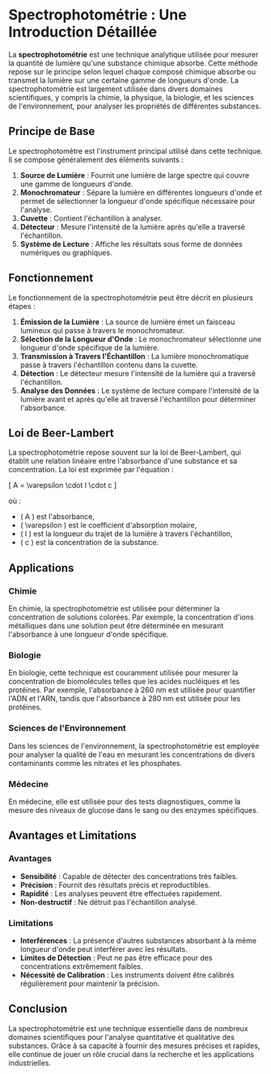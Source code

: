 # Spectrophotométrie : Une Introduction Détaillée

La **spectrophotométrie** est une technique analytique utilisée pour mesurer la quantité de lumière qu'une substance chimique absorbe. Cette méthode repose sur le principe selon lequel chaque composé chimique absorbe ou transmet la lumière sur une certaine gamme de longueurs d'onde. La spectrophotométrie est largement utilisée dans divers domaines scientifiques, y compris la chimie, la physique, la biologie, et les sciences de l'environnement, pour analyser les propriétés de différentes substances.

## Principe de Base

Le spectrophotomètre est l'instrument principal utilisé dans cette technique. Il se compose généralement des éléments suivants :

1. **Source de Lumière** : Fournit une lumière de large spectre qui couvre une gamme de longueurs d'onde.
2. **Monochromateur** : Sépare la lumière en différentes longueurs d'onde et permet de sélectionner la longueur d'onde spécifique nécessaire pour l'analyse.
3. **Cuvette** : Contient l'échantillon à analyser.
4. **Détecteur** : Mesure l'intensité de la lumière après qu'elle a traversé l'échantillon.
5. **Système de Lecture** : Affiche les résultats sous forme de données numériques ou graphiques.

## Fonctionnement

Le fonctionnement de la spectrophotométrie peut être décrit en plusieurs étapes :

1. **Émission de la Lumière** : La source de lumière émet un faisceau lumineux qui passe à travers le monochromateur.
2. **Sélection de la Longueur d'Onde** : Le monochromateur sélectionne une longueur d'onde spécifique de la lumière.
3. **Transmission à Travers l'Échantillon** : La lumière monochromatique passe à travers l'échantillon contenu dans la cuvette.
4. **Détection** : Le détecteur mesure l'intensité de la lumière qui a traversé l'échantillon.
5. **Analyse des Données** : Le système de lecture compare l'intensité de la lumière avant et après qu'elle ait traversé l'échantillon pour déterminer l'absorbance.

## Loi de Beer-Lambert

La spectrophotométrie repose souvent sur la loi de Beer-Lambert, qui établit une relation linéaire entre l'absorbance d'une substance et sa concentration. La loi est exprimée par l'équation :

\[ A = \varepsilon \cdot l \cdot c \]

où :
- \( A \) est l'absorbance,
- \( \varepsilon \) est le coefficient d'absorption molaire,
- \( l \) est la longueur du trajet de la lumière à travers l'échantillon,
- \( c \) est la concentration de la substance.

## Applications

### Chimie

En chimie, la spectrophotométrie est utilisée pour déterminer la concentration de solutions colorées. Par exemple, la concentration d'ions métalliques dans une solution peut être déterminée en mesurant l'absorbance à une longueur d'onde spécifique.

### Biologie

En biologie, cette technique est couramment utilisée pour mesurer la concentration de biomolécules telles que les acides nucléiques et les protéines. Par exemple, l'absorbance à 260 nm est utilisée pour quantifier l'ADN et l'ARN, tandis que l'absorbance à 280 nm est utilisée pour les protéines.

### Sciences de l'Environnement

Dans les sciences de l'environnement, la spectrophotométrie est employée pour analyser la qualité de l'eau en mesurant les concentrations de divers contaminants comme les nitrates et les phosphates.

### Médecine

En médecine, elle est utilisée pour des tests diagnostiques, comme la mesure des niveaux de glucose dans le sang ou des enzymes spécifiques.

## Avantages et Limitations

### Avantages

- **Sensibilité** : Capable de détecter des concentrations très faibles.
- **Précision** : Fournit des résultats précis et reproductibles.
- **Rapidité** : Les analyses peuvent être effectuées rapidement.
- **Non-destructif** : Ne détruit pas l'échantillon analysé.

### Limitations

- **Interférences** : La présence d'autres substances absorbant à la même longueur d'onde peut interférer avec les résultats.
- **Limites de Détection** : Peut ne pas être efficace pour des concentrations extrêmement faibles.
- **Nécessité de Calibration** : Les instruments doivent être calibrés régulièrement pour maintenir la précision.

## Conclusion

La spectrophotométrie est une technique essentielle dans de nombreux domaines scientifiques pour l'analyse quantitative et qualitative des substances. Grâce à sa capacité à fournir des mesures précises et rapides, elle continue de jouer un rôle crucial dans la recherche et les applications industrielles.